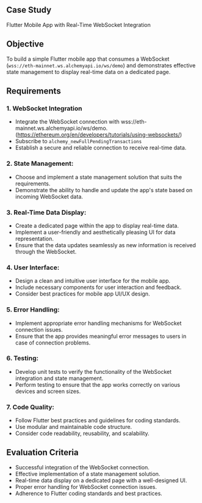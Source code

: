 ## Case Study 
Flutter Mobile App with Real-Time WebSocket Integration

## Objective
To build a simple Flutter mobile app that consumes a WebSocket (`wss://eth-mainnet.ws.alchemyapi.io/ws/demo`) and demonstrates effective state management to display real-time data on a dedicated page.

## Requirements
### 1. WebSocket Integration
- Integrate the WebSocket connection with wss://eth-mainnet.ws.alchemyapi.io/ws/demo. (https://ethereum.org/en/developers/tutorials/using-websockets/)
- Subscribe to `alchemy_newFullPendingTransactions`
- Establish a secure and reliable connection to receive real-time data.

### 2.  State Management:
-  Choose and implement a state management solution that suits the requirements.
-  Demonstrate the ability to handle and update the app's state based on incoming WebSocket data.
### 3. Real-Time Data Display:
-  Create a dedicated page within the app to display real-time data.
-  Implement a user-friendly and aesthetically pleasing UI for data representation.
-  Ensure that the data updates seamlessly as new information is received through the WebSocket.
### 4. User Interface:
-  Design a clean and intuitive user interface for the mobile app.
-  Include necessary components for user interaction and feedback.
-  Consider best practices for mobile app UI/UX design.
### 5. Error Handling:
-  Implement appropriate error handling mechanisms for WebSocket connection issues.
-  Ensure that the app provides meaningful error messages to users in case of connection problems.
### 6. Testing:
-  Develop unit tests to verify the functionality of the WebSocket integration and state management.
-  Perform testing to ensure that the app works correctly on various devices and screen sizes.
### 7. Code Quality:
-  Follow Flutter best practices and guidelines for coding standards.
-  Use modular and maintainable code structure.
-  Consider code readability, reusability, and scalability.

## Evaluation Criteria
- Successful integration of the WebSocket connection.
- Effective implementation of a state management solution.
- Real-time data display on a dedicated page with a well-designed UI.
- Proper error handling for WebSocket connection issues.
- Adherence to Flutter coding standards and best practices.